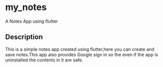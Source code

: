 # my_notes

A Notes App using flutter

## Description

This is a simple notes app created using flutter,here you can create and save notes.This app also provides Google sign in so the even if the app is uninstalled the contents in it are safe.